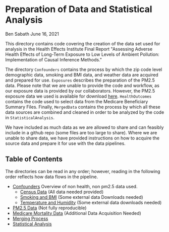 Preparation of Data and Statistical Analysis
================
Ben Sabath
June 16, 2021

This directory contains code covering the creation of the data set used
for analysis in the Health Effects Institute Final Report "Assessing Adverse 
Health Effects of Long-Term Exposure to Low Levels of Ambient Pollution: 
Implementation of Causal Inference Methods."

The directory `Confounders` contains the process by which the zip code
level demographic data, smoking and BMI data, and weather data are
acquired and prepared for use. `Exposures` describes the preparation of
the PM2.5 data. Please note that we are unable to provide the code and
workflow, as our exposure data is provided by our collaborators.
However, the PM2.5 exposure data we used is available for download
[here](https://beta.sedac.ciesin.columbia.edu/data/set/aqdh-pm2-5-concentrations-contiguous-us-1-km-2000-2016).
`HealthOutcomes` contains the code used to select data from the Medicare
Beneficiary Summary Files. Finally, `MergedData` contains the process by
which all these data sources are combined and cleaned in order to be
analyzed by the code in `StatisticalAnalysis`.

We have included as much data as we are allowed to share and can
feasibly include in a github repo (some files are too large to share).
Where we are unable to share data, we have provided instructions on how
to acquire the source data and prepare it for use with the data
pipelines.

## Table of Contents

The directories can be read in any order; however, reading in the
following order reflects how data flows in the pipeline.

  - [Confounders](Confounders/readme.md) Overview of non health, non
    pm2.5 data used.
      - [Census Data](Confounders/census/readme.md) (All data needed
        provided)
      - [Smoking and BMI](Confounders/brfss/readme.md) (Some external
        data Downloads needed)
      - [Temperature and Humidity](Confounders/earth_engine/readme.md)
        (Some external data downloads needed)
  - [PM2.5 Data](Exposures/readme.md) (Not fully reproducible)
  - [Medicare Mortality Data](HealthOutcomes/readme.md) (Additional Data
    Acquisition Needed)
  - [Merging Process](MergedData/readme.md)
  - [Statistical Analysis](StatisticalAnalysis/README.md)
